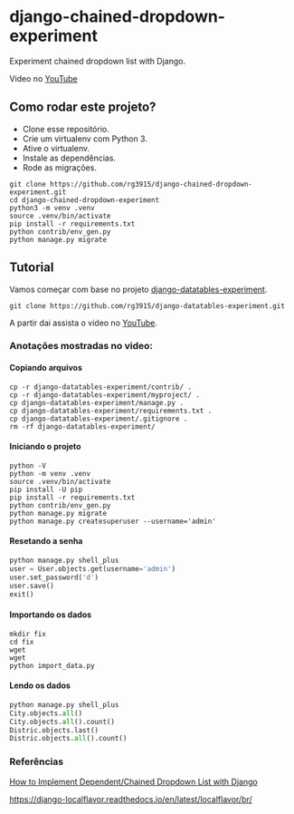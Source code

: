 # django-chained-dropdown-experiment

Experiment chained dropdown list with Django.

Video no [YouTube]()

## Como rodar este projeto?

* Clone esse repositório.
* Crie um virtualenv com Python 3.
* Ative o virtualenv.
* Instale as dependências.
* Rode as migrações.

```
git clone https://github.com/rg3915/django-chained-dropdown-experiment.git
cd django-chained-dropdown-experiment
python3 -m venv .venv
source .venv/bin/activate
pip install -r requirements.txt
python contrib/env_gen.py
python manage.py migrate
```

## Tutorial

Vamos começar com base no projeto [django-datatables-experiment](https://github.com/rg3915/django-datatables-experiment).

```
git clone https://github.com/rg3915/django-datatables-experiment.git
```

A partir dai assista o video no [YouTube]().

### Anotações mostradas no video:

#### Copiando arquivos

```
cp -r django-datatables-experiment/contrib/ .
cp -r django-datatables-experiment/myproject/ .
cp django-datatables-experiment/manage.py .
cp django-datatables-experiment/requirements.txt .
cp django-datatables-experiment/.gitignore .
rm -rf django-datatables-experiment/
```

#### Iniciando o projeto

```
python -V
python -m venv .venv
source .venv/bin/activate
pip install -U pip
pip install -r requirements.txt
python contrib/env_gen.py
python manage.py migrate
python manage.py createsuperuser --username='admin'
```

#### Resetando a senha

```python
python manage.py shell_plus
user = User.objects.get(username='admin')
user.set_password('d')
user.save()
exit()
```

#### Importando os dados

```
mkdir fix
cd fix
wget 
wget 
python import_data.py
```

#### Lendo os dados

```python
python manage.py shell_plus
City.objects.all()
City.objects.all().count()
Distric.objects.last()
Distric.objects.all().count()
```


### Referências

[How to Implement Dependent/Chained Dropdown List with Django](https://simpleisbetterthancomplex.com/tutorial/2018/01/29/how-to-implement-dependent-or-chained-dropdown-list-with-django.html)

https://django-localflavor.readthedocs.io/en/latest/localflavor/br/
